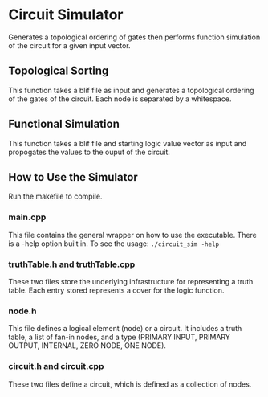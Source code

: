 # Circuit Simulator
Generates a topological ordering of gates then performs function simulation of the circuit for a given input vector.

## Topological Sorting

This function takes a blif file as input and generates a topological ordering of the gates of the circuit. Each node is separated by a whitespace.

## Functional Simulation

This function takes a blif file and starting logic value vector as input and propogates the values to the ouput of the circuit.  

## How to Use the Simulator
Run the makefile to compile.

### main.cpp
This file contains the general wrapper on how to use the executable. There is a -help option built
in. To see the usage: ```./circuit_sim -help```
### truthTable.h and truthTable.cpp
These two files store the underlying infrastructure for representing a truth table. Each entry stored
represents a cover for the logic function.
### node.h
This file defines a logical element (node) or a circuit. It includes a truth table, a list of fan-in nodes,
and a type (PRIMARY INPUT, PRIMARY OUTPUT, INTERNAL, ZERO NODE, ONE NODE).
### circuit.h and circuit.cpp
These two files define a circuit, which is defined as a collection of nodes.

